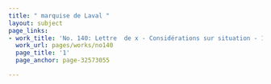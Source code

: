 ```yaml
---
title: " marquise de Laval "
layout: subject
page_links:
- work_title: 'No. 140: Lettre  de x - Considérations sur situation - 1781/02/04'
  work_url: pages/works/no140
  page_title: '1'
  page_anchor: page-32573055

---
```

